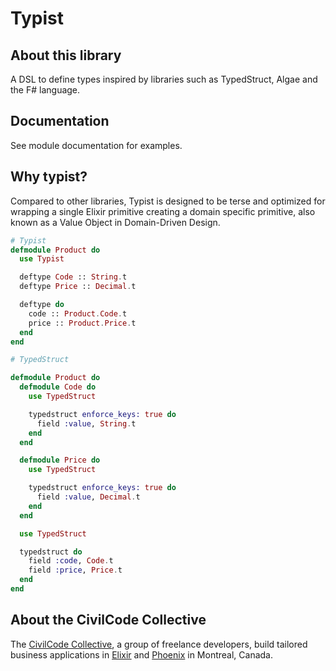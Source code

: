 # Typist

## About this library

A DSL to define types inspired by libraries such as TypedStruct, Algae and the F# language.

## Documentation

See module documentation for examples.

## Why typist?

Compared to other libraries, Typist is designed to be terse and optimized for wrapping a
single Elixir primitive creating a domain specific primitive, also known as a Value Object
in Domain-Driven Design.

```elixir
# Typist
defmodule Product do
  use Typist

  deftype Code :: String.t
  deftype Price :: Decimal.t

  deftype do
    code :: Product.Code.t
    price :: Product.Price.t
  end
end

# TypedStruct

defmodule Product do
  defmodule Code do
    use TypedStruct

    typedstruct enforce_keys: true do
      field :value, String.t
    end
  end

  defmodule Price do
    use TypedStruct

    typedstruct enforce_keys: true do
      field :value, Decimal.t
    end
  end

  use TypedStruct

  typedstruct do
    field :code, Code.t
    field :price, Price.t
  end
end
```

## About the CivilCode Collective

The [CivilCode Collective](http://www.civilcode.io), a group of freelance developers, build tailored business applications in [Elixir](http://elixir-lang.org/) and [Phoenix](http://www.phoenixframework.org/)
in Montreal, Canada.